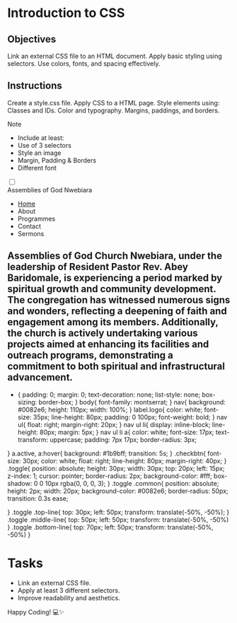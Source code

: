 # Introduction to CSS

## Objectives
Link an external CSS file to an HTML document.
Apply basic styling using selectors.
Use colors, fonts, and spacing effectively.

## Instructions

Create a style.css file.
Apply CSS to a HTML page.
Style elements using:
Classes and IDs.
Color and typography.
Margins, paddings, and borders.

>[!NOTE]
>  - Include at least: 
>  - Use of 3 selectors
>  - Style an image
>  - Margin, Padding & Borders
>  - Different font

<!DOCTYPE html>
<html lang="en">
    <head>
        <meta charset="UTF-8">
        <meta name="viewpoint" content="width=device-width, initial-scale=1.0">
        <link rel="stylesheet" href="style.css">
            <title>intro to css</title>
    </head>
    <body>
        <nav>
            <input type="checkbox" id="check">
            <div class="toggle">
                <span class="top-line common"></span>
                <span class="middle-line common"></span>
                <span class="bottom-line common"></span>
            </div>
            <label class="logo">Assemblies of God Nwebiara</label>
            <ul>
                <li><a class="active" href="#">Home</a></li>
                <li><a ref="#">About</a></li>
                <li><a ref="#">Programmes</a></li>
                <li><a ref="#">Contact</a></li>
                <li><a ref="#">Sermons</a></li>
            </ul>
        </nav>
        <h2>​Assemblies of God Church Nwebiara, under the leadership of Resident Pastor Rev. Abey Baridomale, is experiencing a period marked by spiritual growth and community development. The congregation has witnessed numerous signs and wonders, reflecting a deepening of faith and engagement among its members. Additionally, the church is actively undertaking various projects aimed at enhancing its facilities and outreach programs, demonstrating a commitment to both spiritual and infrastructural advancement.</h2>
    </body>

* {
padding: 0;
margin: 0;
text-decoration: none;
list-style: none;
box-sizing: border-box;
}
body{
font-family: montserrat;
}
nav{
    background: #0082e6;
    height: 110px;
    width: 100%;
}
label.logo{
    color: white;
    font-size: 35px;
    line-height: 80px;
    padding: 0 100px;
    font-weight: bold;
}
nav ul{
float: right;
margin-right: 20px;
}
nav ul li{
    display: inline-block;
    line-height: 80px;
    margin: 5px;
}
nav ul li a{
    color: white;
    font-size: 17px;
    text-transform: uppercase;
    padding: 7px 17px;
    border-radius: 3px;

}
a.active, a:hover{
    background: #1b9bff;
    transition: 5s;
}
.checkbtn{
    font-size: 30px;
    color: white;
    float: right;
    line-height: 80px;
    margin-right: 40px;
}
.toggle{
    position: absolute;
    height: 30px;
    width: 30px;
    top: 20px;
    left: 15px;
    z-index: 1;
    cursor: pointer;
    border-radius: 2px;
    background-color: #fff;
    box-shadow: 0 0 10px rgba(0, 0, 0, 3);
}
.toggle .common{
    position: absolute;
    height: 2px;
    width: 20px;
    background-color: #0082e6;
    border-radius: 50px;
    transition: 0.3s ease;

}
.toggle .top-line{
    top: 30px;
    left: 50px;
    transform: translate(-50%, -50%);
}
.toggle .middle-line{
    top: 50px;
    left: 50px;
    transform: translate(-50%, -50%)
}
.toggle .bottom-line{
    top: 70px;
    left: 50px;
    transform: translate(-50%, -50%) 
}



# Tasks
 - Link an external CSS file.
 - Apply at least 3 different selectors.
 - Improve readability and aesthetics.

Happy Coding! 💻✨
